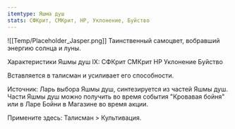 ```yaml
---
itemtype: Яшма душ
stats: СФКрит, СМКрит, HP, Уклонение, Буйство
---
```

![[Temp/Placeholder_Jasper.png]]
Таинственный самоцвет, вобравший энергию солнца и луны.

Характеристики Яшмы душ IX:
СФКрит
СМКрит
HP
Уклонение
Буйство

Вставляется в талисман и усиливает его способности.

Источник: Ларь выбора Яшмы душ, синтезируется из частей Яшмы душ. Части Яшмы душ можно получить во время события "Кровавая бойня" или в Ларе Бойни в Магазине во время акции.

Примените здесь: Талисман > Культивация.
